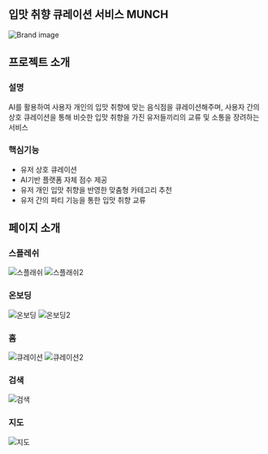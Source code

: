 ## 입맛 취향 큐레이션 서비스 MUNCH
![Brand image](https://github.com/vlmbuyd/MUNCH/assets/157789110/20f2959a-c3e0-413d-a7ef-2e27796a5ede)

## 프로젝트 소개

### 설명
AI를 활용하여 사용자 개인의 입맛 취향에 맞는 음식점을 큐레이션해주며,
사용자 간의 상호 큐레이션을 통해 비슷한 입맛 취향을 가진 유저들끼리의 교류 및 소통을 장려하는 서비스


### 핵심기능
+ 유저 상호 큐레이션
+ AI기반 플랫폼 자체 점수 제공
+ 유저 개인 입맛 취향을 반영한 맞춤형 카테고리 추천
+ 유저 간의 파티 기능을 통한 입맛 취향 교류


## 페이지 소개

### 스플레쉬
![스플래쉬](https://github.com/vlmbuyd/MUNCH/assets/157789110/4e074ae8-ea82-4c48-89be-f28c9158621a)
![스플래쉬2](https://github.com/vlmbuyd/MUNCH/assets/157789110/142a8e25-0730-4345-8928-a7c3447e5954)

### 온보딩
![온보딩](https://github.com/vlmbuyd/MUNCH/assets/157789110/76801f89-6fcb-4d3d-bd2b-d9d129e9790a)
![온보딩2](https://github.com/vlmbuyd/MUNCH/assets/157789110/758ba28a-7288-49bb-9f54-e16d4f5ca2ac)

### 홈
![큐레이션](https://github.com/vlmbuyd/MUNCH/assets/157789110/9298591c-2182-405b-b45c-1d8aaf35fff3)
![큐레이션2](https://github.com/vlmbuyd/MUNCH/assets/157789110/5acdbc1c-7642-4cc6-93b2-0ad55ec1a73d)

### 검색
![검색](https://github.com/vlmbuyd/MUNCH/assets/157789110/98cff03b-a96f-48ea-908f-ad9164a3a50d)

### 지도
![지도](https://github.com/vlmbuyd/MUNCH/assets/157789110/19614f19-7721-4387-836e-6508c66b1f45)

